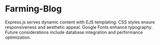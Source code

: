 # Farming-Blog
 Express.js serves dynamic content with EJS templating. CSS styles ensure responsiveness and aesthetic appeal. Google Fonts enhance typography. Future considerations include database integration and performance optimization.
